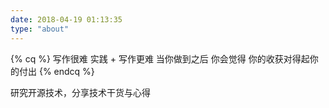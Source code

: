 ```yaml
---
date: 2018-04-19 01:13:35
type: "about"
---
```

{% cq %} 
写作很难
实践 + 写作更难
当你做到之后
你会觉得
你的收获对得起你的付出
{% endcq %}

研究开源技术，分享技术干货与心得
